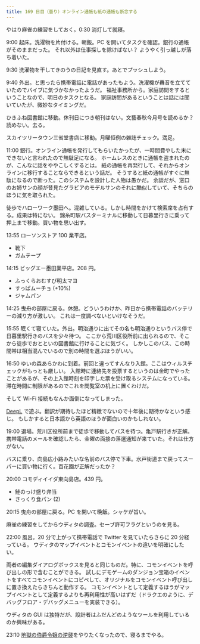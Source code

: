 ```yaml
---
title: 169 日目（曇り）オンライン通帳も紙の通帳も断念する
---
```


やはり麻雀の練習をしておく。0:30 消灯して就寝。

9:00 起床。洗濯物を片付ける。朝飯。PC を開いてタスクを確認。銀行の通帳がそのままだった。
それ以外は仕事探しを除けばない？ ようやく引っ越しが落ち着いた。

9:30 洗濯物を干してきのうの日記を見直す。あとでプッシュしよう。

9:40 外出。と思ったら携帯電話に電話があったもよう。洗濯機が轟音を立てていたのでバイブに気づかなかったようだ。
福祉事務所から。家庭訪問をするということなので、明日のタスクとなる。
家庭訪問があるということは話には聞いていたが、微妙なタイミングだ。

ひきふね図書館に移動。休刊日につき朝刊はない。文藝春秋今月号を読めるか？ 読めない。去る。

スカイツリータウン三省堂書店に移動。月曜恒例の雑誌チェック。満足。

11:00 銀行。オンライン通帳を発行してもらいたかったが、一時間費やした末にできないと言われたので無駄足になる。
ホームレスのときに通帳を盗まれたのが、こんなに話をややこしくするとは。
紙の通帳を再発行して、それからオンラインに移行することならできるという話だ。
そうすると紙の通帳がすぐに無駄になるので断った。このシステムを設計した人物は愚かだ。
余談だが、窓口のお姉サンの顔が昔見たグラビアのモデルサンのそれに酷似していて、そちらのほうに気を取られた。

徒歩でハローワーク墨田へ。混雑している。しかし時間をかけて検索席を占有する。成果は特にない。
錦糸町駅バスターミナルに移動して日暮里行きに乗って押上まで移動。買い物を思い出す。

13:55 ローソンストア 100 業平店。

* 靴下
* ガムテープ

14:15 ビッグエー墨田業平店。208 円。

* ふっくらおむすび明太マヨ
* すっぱムーチョ (+10%)
* ジャムパン

14:25 曳舟の部屋に戻る。休憩。どういうわけか、昨日から携帯電話のバッテリーの減り方が激しい。
これは一度調べないといけなそうだ。

15:55 眠くて寝ていた。外出。明治通りに出てその名も明治通りというバス停で日暮里駅行きのバスを少々待つ。
ここから荒川区役所前に出られるので、そこから徒歩でおとといの図書館に行けることに気づく。
しかしこのバス、この時間帯は相当混んでいるので別の時間を選ぶほうがいい。

16:50 ゆいの森あらかわに到着。前回と違ってすんなり入館。ここはウィルスチェックがもっとも厳しい。
入館時に連絡先を投票するというのは金町でやったことがあるが、その上入館時刻を印字した票を受け取るシステムになっている。
滞在時間に制限があるのでこれを閲覧室の机上に置くわけだ。

そして Wi-Fi 接続もなんか面倒になってしまった。

[DeepL] で遊ぶ。翻訳が期待したほど精緻でないので十年後に期待かなという感じ。
もしかすると日本語から英語のほうが面白いのかもしれない。

19:00 退場。荒川区役所前まで徒歩で移動してバスを待つ。亀戸駅行きが正解。
携帯電話のメールを確認したら、金曜の面接の落選通知が来ていた。それは仕方がない。

バスに乗り、向島広小路みたいな名前のバス停で下車。水戸街道まで戻ってスーパーに買い物に行く。百花園が正解だったか？

20:00 コモディイイダ東向島店。439 円。

* 鮭のっけ盛り弁当
* さっくり食パン (2)

20:15 曳舟の部屋に戻る。PC を開いて晩飯。シャケが旨い。

麻雀の練習をしてからウディタの調査。セーブ許可フラグというのを見る。

22:00 風呂。20 分で上がって携帯電話で Twitter を見ていたらさらに 20 分経っている。
ウディタのマップイベントとコモンイベントの違いを明確にしたい。

両者の編集ダイアログボックスを見ると同じものだ。特に、コモンイベントを呼び出しの形で含むことができる。
試しにデモゲームのダンジョン宝箱のイベントをすべてコモンイベントにコピペして、オリジナルをコモンイベント呼び出しに置き換えたらきちんと動作する。
コモンイベントとして定義するほうがマップイベントとして定義するよりも再利用性が高いはずだ（ドラクエのように、デバッグフロア・デバッグメニューを実装できる）。

ウディタの GUI は独特だが、設計者はふだんどのようなツールを利用しているのか興味がある。

23:10 [地獄の伯爵令嬢の逆襲][bshf20]をやりたくなったので、寝るまでやる。

[bshf20]: https://wodifes.net/game/show/412
[DeepL]: https://www.deepl.com/translator
